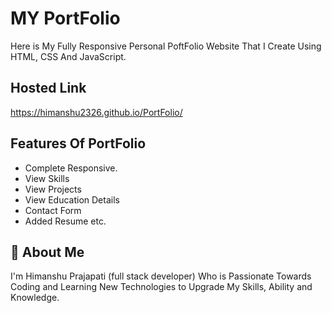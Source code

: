 # MY PortFolio 

Here is My Fully Responsive Personal PoftFolio Website That I Create Using HTML, CSS And JavaScript.


## Hosted Link

https://himanshu2326.github.io/PortFolio/
## Features Of PortFolio

- Complete Responsive.
- View Skills
- View Projects
- View Education Details
- Contact Form
- Added Resume etc.


## 🚀 About Me
I'm Himanshu Prajapati (full stack developer) Who is Passionate Towards Coding and Learning New Technologies to Upgrade My Skills, Ability and Knowledge.
